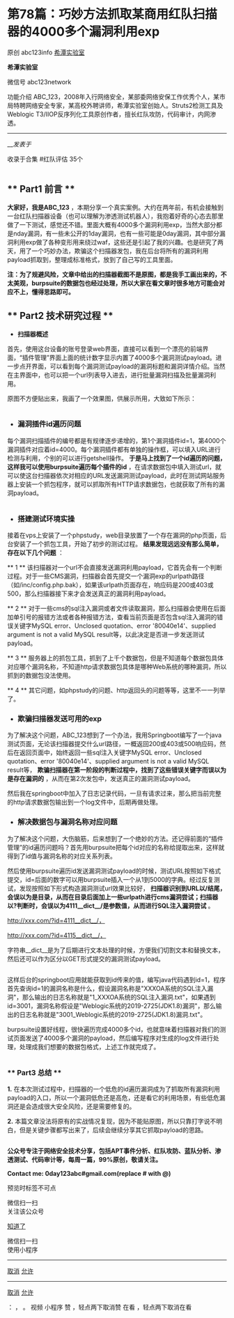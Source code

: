 #  第78篇：巧妙方法抓取某商用红队扫描器的4000多个漏洞利用exp

原创 abc123info [ 希潭实验室 ](javascript:void\(0\);)

**希潭实验室** ![]()

微信号 abc123network

功能介绍
ABC_123，2008年入行网络安全，某部委网络安保工作优秀个人，某市局特聘网络安全专家，某高校外聘讲师，希潭实验室创始人。Struts2检测工具及Weblogic
T3/IIOP反序列化工具原创作者，擅长红队攻防，代码审计，内网渗透。

____

___发表于_

收录于合集 #红队评估 35个

![]()

## **  Part1 前言 **

 **大家好，我是ABC_123**
，本期分享一个真实案例。大约在两年前，有机会接触到一台红队扫描器设备（也可以理解为渗透测试机器人），我抱着好奇的心态去那里做了一下测试，感觉还不错。里面大概有4000多个漏洞利用exp，当然大部分都是nday漏洞，有一些未公开的1day漏洞，也有一些可能是0day漏洞，其中部分漏洞利用exp做了各种变形用来绕过waf，这些还是引起了我的兴趣。也是研究了两天，用了一个巧妙办法，欺骗这个扫描器发包，我在后台将所有的漏洞利用payload抓取到，整理成标准格式，放到了自己写的工具里面。

**注：为了规避风险，文章中给出的扫描器截图不是原图，都是我手工画出来的，不太美观，burpsuite的数据包也经过处理，所以大家在看文章时很多地方可能会对应不上，懂得思路即可。**

  

##  **  Part2 技术研究过程 **

  *  **扫描器概述**

首先，使用这台设备的账号登录web界面，直接可以看到一个漂亮的前端界面，“插件管理”界面上面的统计数字显示内置了4000多个漏洞测试payload。进一步点开界面，可以看到每个漏洞测试payload的漏洞标题和漏洞详情介绍。当然在主界面中，也可以把一个url列表导入进去，进行批量漏洞扫描及批量漏洞利用。

原图不方便贴出来，我画了一个效果图，供展示所用，大致如下所示：

![]()

  

  * ###  **漏洞插件id遍历问题**

每个漏洞扫描插件的编号都是有规律逐步递增的，第1个漏洞插件id=1，第4000个漏洞插件对应着id=4000。每个漏洞插件都有单独的操作框，可以填入URL进行检测与利用，个别的可以进行getshell操作。
**于是马上找到了一个id遍历的问题，这样我可以使用burpsuite遍历每个插件的id**
，在请求数据包中填入测试url，就可以使这台扫描器依次对相应的URL发送漏洞测试payload，此时在测试网站服务器上安装一个抓包程序，就可以抓取所有HTTP请求数据包，也就获取了所有的漏洞payload。

![]()

  

  * ###  **搭建测试环境实操**

接着在vps上安装了一个phpstudy，web目录放置了一个存在漏洞的php页面，后台安装了一个抓包工具，开始了初步的测试过程。
**结果发现远远没有那么简单，存在以下几个问题** ：

 **  1 **
该扫描器对一个url不会直接发送漏洞利用payload，它首先会有一个判断过程。对于一些CMS漏洞，扫描器会首先提交一个漏洞exp的urlpath路径（如/inc/config.php.bak），如果该urlpath页面存在，响应码是200或403或500，那么扫描器接下来才会发送真正的漏洞利用payload。

 **  2 **
对于一些cms的sql注入漏洞或者文件读取漏洞，那么扫描器会使用在后面加单引号的报错方法或者各种报错方法，查看当前页面是否包含sql注入漏洞的错误关键字MySQL
error、Unclosed quotation、error '80040e14'、supplied argument is not a valid
MySQL result等，以此决定是否进一步发送测试payload。

 **  3 **
服务器上的抓包工具，抓到了上千个数据包，但是不知道每个数据包具体对应哪个漏洞名称，不知道http请求数据包具体是哪种Web系统的哪种漏洞，所以抓到的数据包没法使用。

 **  4 **  其它问题，如phpstudy的问题、http返回头的问题等等，这里不一一列举了。

  

  * ###  **欺骗扫描器发送可用的exp**

为了解决这个问题，ABC_123想到了一个办法，我用Springboot编写了一个java测试页面，无论该扫描器提交什么url路径，一概返回200或403或500响应码，然后在返回页面中，始终返回一些sql注入关键字MySQL
error、Unclosed quotation、error '80040e14'、supplied argument is not a valid
MySQL result等， **欺骗扫描器在第一阶段的判断过程中，找到了这些错误关键字而误以为是存在漏洞的**
，从而在第2次发包中，发送真正的漏洞测试payload。

然后我在springboot中加入了日志记录代码，一旦有请求过来，那么把当前完整的http请求数据包输出到一个log文件中，后期再做处理。

  

  * ###  **解决数据包与漏洞名称对应问题**

为了解决这个问题，大伤脑筋，后来想到了一个绝妙的方法。还记得前面的“插件管理”的id遍历问题吗？首先用burpsuite把每个id对应的名称给提取出来，这样就得到了id值与漏洞名称的对应关系列表。

然后使用burpsuite遍历id发送漏洞测试payload的时候，测试URL按照如下格式提交，id=后面的数字可以用burpsuite插入一个从1到5000的字典。经过反复测试，发现按照如下形式构造漏洞测试url效果比较好，
**扫描器识别到URL以/结尾，会误以为是目录，从而在目录后面加上一些urlpath进行cms漏洞尝试；扫描器以?判断时，会误以为4111__dict__/是参数值，从而进行SQL注入漏洞尝试**
。

  

http://xxx.com/?id=4111__dict__/，

http://xxx.com/?id=4115__dict__/，

  

字符串__dict__是为了后期进行文本处理的时候，方便我们切割文本和替换文本，然后还可以作为区分以GET形式提交的漏洞测试payload。

![]()

  

这样后台的springboot应用就能获取到id传来的值，编写java代码遇到id=1，程序首先查询id=1的漏洞名称是什么，假设漏洞名称是"XXXOA系统的SQL注入漏洞"，那么输出的日志名称就是"1_XXXOA系统的SQL注入漏洞.txt"，如果遇到id=3001，漏洞名称假设是"Weblogic系统的2019-2725(JDK1.8)漏洞"，那么输出的日志名称就是"3001_Weblogic系统的2019-2725(JDK1.8)漏洞.txt"。

burpsuite设置好线程，很快遍历完成4000多个id，也就意味着扫描器对我们的测试页面发送了4000多个漏洞的payload，然后编写程序对生成的log文件进行处理，处理成我们想要的数据包格式，上述工作就完成了。

![]()

  

###  **  Part3 总结 **

 **1.**
在本次测试过程中，扫描器的一个低危的id遍历漏洞成为了抓取所有漏洞利用payload的入口，所以一个漏洞低危还是高危，还是看它的利用场景，有些低危漏洞还是会造成很大安全风险，还是需要修复的。

 **2.** 本篇文章没法将原有的实战情况复现，因为不能贴原图，所以只靠打字说不明白，但是关键步骤都写出来了，后续会继续分享其它抓取payload的思路。

  

![]()

 **公众号专注于网络安全技术分享，包括APT事件分析、红队攻防、蓝队分析、渗透测试、代码审计等，每周一篇，99%原创，敬请关注。**

 **Contact me: 0day123abc#gmail.com(replace # with @)**

  

预览时标签不可点

微信扫一扫  
关注该公众号

[知道了](javascript:;)

微信扫一扫  
使用小程序

****

[取消](javascript:void\(0\);) [允许](javascript:void\(0\);)

****

[取消](javascript:void\(0\);) [允许](javascript:void\(0\);)

： ， 。   视频 小程序 赞 ，轻点两下取消赞 在看 ，轻点两下取消在看

